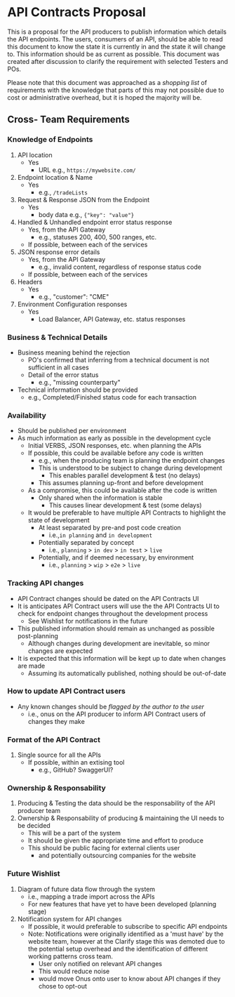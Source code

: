 # API Contracts Proposal
This is a proposal for the API producers to publish information which details the API endpoints.  The users, consumers of an API, should be able to read this document to know the state it is currently in and the state it will change to.  This information should be as current as possible.  This document was created after discussion to clarify the requirement with selected Testers and POs.

Please note that this document was approached as a _shopping list_ of requirements with the knowledge that parts of this may not possible due to cost or administrative overhead, but it is hoped the majority will be.

## Cross- Team Requirements

### Knowledge of Endpoints
1. API location
   * Yes
     * URL e.g., `https://mywebsite.com/`
1. Endpoint location & Name
   * Yes
     * e.g., `/tradeLists`
1. Request & Response JSON from the Endpoint
   * Yes
     * body data e.g., `{"key": "value"}`
1. Handled & Unhandled endpoint error status response
   * Yes, from the API Gateway
     * e.g., statuses 200, 400, 500 ranges, etc.
   * If possible, between each of the services
1. JSON response error details
   * Yes, from the API Gateway
     * e.g., invalid content, regardless of response status code
   * If possible, between each of the services
1. Headers
   * Yes
     * e.g., "customer": "CME"
1. Environment Configuration responses
   * Yes
      * Load Balancer, API Gateway, etc. status responses

### Business & Technical Details
* Business meaning behind the rejection
  * PO's confirmed that inferring from a technical document is not sufficient in all cases
  * Detail of the error status
    * e.g., "missing counterparty"
* Technical information should be provided
    * e.g., Completed/Finished status code for each transaction
      
### Availability
* Should be published per environment
* As much information as early as possible in the development cycle
  * Initial VERBS, JSON responses, etc. when planning the APIs
  * If possible, this could be available before any code is written
    * e.g., when the producing team is planning the endpoint changes
    * This is understood to be subject to change during development
      * This enables parallel development & test (no delays)
    * This assumes planning up-front and before development
  * As a compromise, this could be available after the code is written
    * Only shared when the information is stable
      * This causes linear development & test (some delays)
  * It would be preferable to have multiple API Contracts to highlight the state of development
    * At least separated by pre-and post code creation
      * i.e.,`in planning` and `in development`
    * Potentially separated by concept 
      * i.e., `planning` > `in dev` > `in test` > `live`
    * Potentially, and if deemed necessary, by environment
      * i.e., `planning` > `wip` > `e2e` > `live`
    
### Tracking API changes
* API Contract changes should be dated on the API Contracts UI
* It is anticipates API Contract users will use the the API Contracts UI to check for endpoint changes throughout the development process
   * See Wishlist for notifications in the future
* This published information should remain as unchanged as possible post-planning
  * Although changes during development are inevitable, so minor changes are expected
* It is expected that this information will be kept up to date when changes are made
  * Assuming its automatically published, nothing should be out-of-date
  
### How to update API Contract users
* Any known changes should be *flagged by the author to the user* 
  * i.e., onus on the API producer to inform API Contract users of changes they make
  
### Format of the API Contract
1. Single source for all the APIs
   * If possible, within an extising tool
     * e.g., GitHub? SwaggerUI?
     
### Ownership & Responsability
1. Producing & Testing the data should be the responsability of the API producer team
1. Ownership & Responsability of producing & maintaining the UI needs to be decided
   * This will be a part of the system 
   * It should be given the appropriate time and effort to produce
   * This should be public facing for external clients user
      * and potentially outsourcing companies for the website
    
### Future Wishlist
1. Diagram of future data flow through the system
   * i.e., mapping a trade import across the APIs
   * For new features that have yet to have been developed (planning stage)
1. Notification system for API changes
   * If possible, it would preferable to subscribe to specific API endpoints
   * Note: Notifications were originally identified as a 'must have' by the website team, however at the Clarify stage this was demoted due to the potential setup overhead and the identification of different working patterns cross team. 
     * User only notified on relevant API changes
     * This would reduce noise
     * would move Onus onto user to know about API changes if they chose to opt-out

  
